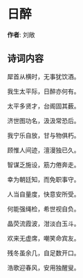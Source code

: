 # 日醉

**作者**: 刘敞

## 诗词内容

犀首从横时，无事犹饮酒。

我生太平际，日醉亦何有。

太平多贤才，台阁固其薮。

济世图功名，汲汲常恐后。

我宁乐自放，甘与物俱朽。

顾惟人间迹，澶漫独已久。

智谋乏施设，筋力倦奔走。

幸为朝廷知，而免职事守。

人当自量度，快意安所受。

何能强绳检，希世视自负。

晶荧流霞波，泔淡白玉斗。

欢来无虚席，嘲笑命宾友。

残冬虽余几，自足数开口。

浩歌迎春风，安用独醒叟。

